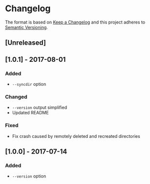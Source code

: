 # Changelog

The format is based on [Keep a Changelog](http://keepachangelog.com/en/1.0.0/)
and this project adheres to [Semantic Versioning](http://semver.org/spec/v2.0.0.html).

## [Unreleased]

## [1.0.1] - 2017-08-01
### Added
* `--syncdir` option
### Changed
* `--version` output simplified
* Updated README
### Fixed
* Fix crash caused by remotely deleted and recreated directories

## [1.0.0] - 2017-07-14
### Added
* `--version` option
